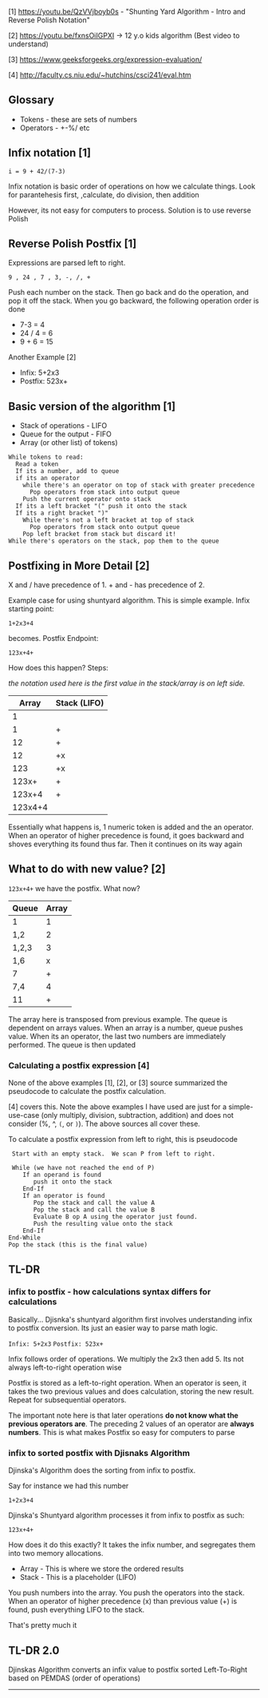 [1] https://youtu.be/QzVVjboyb0s - "Shunting Yard Algorithm - Intro and Reverse Polish Notation" 

[2] https://youtu.be/fxnsOiIGPXI → 12 y.o kids algorithm (Best video to understand)

[3] https://www.geeksforgeeks.org/expression-evaluation/

[4] http://faculty.cs.niu.edu/~hutchins/csci241/eval.htm


## Glossary

- Tokens - these are sets of numbers
- Operators - +-%/ etc

## Infix notation [1]

`i = 9 + 42/(7-3)`

Infix notation is basic order of operations on how we calculate things. Look for parantehesis first, ,calculate, do division, then addition

However, its not easy for computers to process. Solution is to use reverse Polish

## Reverse Polish Postfix [1]

Expressions are parsed left to right.

`9 , 24 , 7 , 3, -, /, +`

Push each number on the stack. Then go back and do the operation, and pop it off the stack. When you go backward, the following 
operation order is done

- 7-3 = 4
- 24 / 4 = 6
- 9 + 6 = 15

Another Example [2]

- Infix: 5+2x3
- Postfix: 523x+

## Basic version of the algorithm [1]

- Stack of operations - LIFO
- Queue for the output - FIFO
- Array (or other list) of tokens)

```
While tokens to read:
  Read a token
  If its a number, add to queue
  if its an operator
    while there's an operator on top of stack with greater precedence
      Pop operators from stack into output queue
    Push the current operator onto stack
  If its a left bracket "(" push it onto the stack
  If its a right bracket ")"
    While there's not a left bracket at top of stack
      Pop operators from stack onto output queue
    Pop left bracket from stack but discard it!
While there's operators on the stack, pop them to the queue
```

## Postfixing in More Detail [2]

X and / have precedence of 1.  + and - has precedence of 2.

Example case for using shuntyard algorithm. This is simple example. Infix starting point:

`1+2x3+4`

becomes. Postfix Endpoint:

`123x+4+` 

How does this happen? Steps:

*the notation used here is the first value in the stack/array is on left side.*

| Array       | Stack (LIFO)  |
|---------|----|
| 1       |    |
| 1       | +  |
| 12      | +  |
| 12      | +x |
| 123     | +x |
| 123x+   | +  |
| 123x+4  | +  |
| 123x4+4 |    |

Essentially what happens is, 1 numeric token is added and the an operator. When an operator of higher precedence is found, it goes backward and shoves everything its found thus far. Then it continues on its way again

## What to do with new value? [2]

`123x+4+` we have the postfix. What now?

| Queue | Array |
|-------|-------|
| 1     | 1     |
| 1,2   | 2     |
| 1,2,3 | 3     |
| 1,6   | x     |
| 7     | +     |
| 7,4   | 4     |
| 11    | +     |

The array here is transposed from previous example. The queue is dependent on arrays values. When an array is a number, queue pushes value. When its an operator, the last two numbers are immediately performed. The queue is then updated

### Calculating a postfix expression [4]

None of the above examples [1], [2], or [3] source summarized the pseudocode to calculate the postfix calculation.

[4] covers this. Note the above examples I have used are just for a simple-use-case (only multiply, division, subtraction, addition) and does not consider (%, ^, `(`, or `)`). The above sources all cover these.

To calculate a postfix expression from left to right, this is pseudocode

```
 Start with an empty stack.  We scan P from left to right.

 While (we have not reached the end of P)
    If an operand is found
       push it onto the stack
    End-If
    If an operator is found
       Pop the stack and call the value A
       Pop the stack and call the value B
       Evaluate B op A using the operator just found.
       Push the resulting value onto the stack
    End-If
End-While
Pop the stack (this is the final value)
```

## TL-DR

### infix to postfix - how calculations syntax differs for calculations

Basically... Djisnka's shuntyard algorithm first involves understanding infix to postfix conversion. Its just an easier way to parse math logic. 

`Infix: 5+2x3`
`Postfix: 523x+`

Infix follows order of operations. We multiply the 2x3 then add 5. Its not always left-to-right operation wise

Postfix is stored as a left-to-right operation. When an operator is seen, it takes the two previous values and does calculation, storing the new result. Repeat for subsequential operators. 

The important note here is that later operations **do not know what the previous operators are**. The preceding 2 values of an operator are **always numbers**. This is what makes Postfix so easy for computers to parse

### infix to sorted postfix with Djisnaks Algorithm

Djinska's Algorithm does the sorting from infix to postfix.

Say for instance we had this number

`1+2x3+4`

Djinska's Shuntyard algorithm processes it from infix to postfix as such:

`123x+4+`

How does it do this exactly? It takes the infix number, and segregates them into two memory allocations.

- Array - This is where we store the ordered results
- Stack - This is a placeholder (LIFO)

You push numbers into the array. You push the operators into the stack. When an operator of higher precedence (x) than previous value (+) is found, push everything LIFO to the stack. 

That's pretty much it

## TL-DR 2.0

Djinskas Algorithm converts an infix value to postfix sorted Left-To-Right based on PEMDAS (order of operations)

----------------------------------



